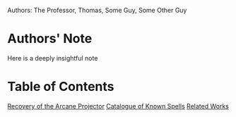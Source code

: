 Authors: The Professor, Thomas, Some Guy, Some Other Guy

# Authors' Note

Here is a deeply insightful note


# Table of Contents

[Recovery of the Arcane Projector]()
[Catalogue of Known Spells]()
[Related Works]()
